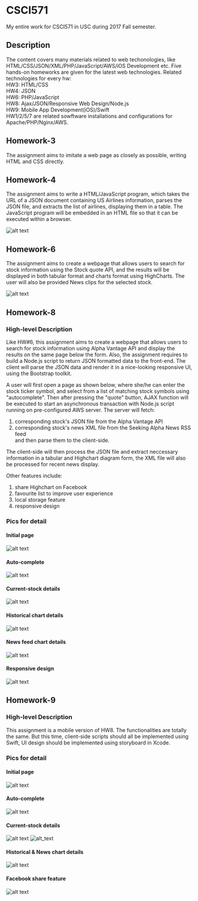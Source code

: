 # CSCI571
My entire work for CSCI571 in USC during 2017 Fall semester.

## Description
The content covers many materials related to web techonologies, like HTML/CSS/JSON/XML/PHP/JavaScript/AWS/iOS Development etc.
Five hands-on homeworks are given for the latest web technologies.
Related technologies for every hw:<br>
HW3: HTML/CSS<br>
HW4: JSON<br>
HW6: PHP/JavaScript<br>
HW8: Ajax/JSON/Responsive Web Design/Node.js<br>
HW9: Mobile App Development(iOS)/Swift<br>
HW1/2/5/7 are related sowftware installations and configurations for Apache/PHP/Nginx/AWS.

## Homework-3
The assignment aims to imitate a web page as closely as possible, writing HTML and CSS directly.

## Homework-4
The assignment aims to write a HTML/JavaScript program, which takes the URL of a JSON document containing US Airlines information, parses the JSON file, and extracts the list of airlines, displaying them in a table. The JavaScript program will be embedded in an HTML file so that it can be executed within a browser. 

![alt text](/hw4.png)

## Homework-6
The assignment aims to create a webpage that allows users to search for stock information using the Stock quote API, and the results will be displayed in both tabular format and charts format using HighCharts. The user will also be provided News clips for the selected stock. 

![alt text](/hw6.png)

## Homework-8
### High-level Description
Like HW#6, this assignment aims to create a webpage that allows users to search for stock information using Alpha Vantage API and display the results on the same page below the form. Also, the assignment requires to build a Node.js script to return JSON formatted data to the front-end. The client will parse the JSON data and render it in a nice-looking responsive UI, using the Bootstrap toolkit.<br>

A user will first open a page as shown below, where she/he can enter the stock ticker symbol, and select from a list of matching stock symbols using "autocomplete". Then after pressing the "quote" button, AJAX function will be executed to start an asynchronous transaction with Node.js script running on pre-configured AWS server. The server will fetch:<br>
1) corresponding stock's JSON file from the Alpha Vantage API<br>
2) corresponding stock's news XML file from the Seeking Alpha News RSS feed<br>
and then parse them to the client-side. <br>

The client-side will then process the JSON file and extract neccessary information in a tabular and Highchart diagram form, the XML file will also be processed for recent news display.<br>

Other features include:<br>
1) share Highchart on Facebook<br>
2) favourite list to improve user experience<br>
3) local storage feature<br>
4) responsive design<br>

### Pics for detail
#### Initial page

![alt text](/hw8_initial.png)
#### Auto-complete

![alt text](/hw8_autocomplete.png)
#### Current-stock details

![alt text](/hw8_stockinfo.png)
#### Historical chart details

![alt text](/hw8_historical.png)
#### News feed chart details

![alt text](/hw8_news.png)
#### Responsive design

![alt text](/hw8_responsive.png)


## Homework-9
### High-level Description
This assignment is a mobile version of HW8. The functionalities are totally the same. But this time, client-side scripts should all be implemented using Swift, UI design should be implemented using storyboard in Xcode.


### Pics for detail
#### Initial page

![alt text](/hw9_initial.png)
#### Auto-complete

![alt text](/hw9_autocomplete.png)
#### Current-stock details

![alt text](/hw9_stockinfo.png)
![alt_text](/hw9_highchart.png)
#### Historical & News chart details

![alt text](/hw9_historical:news.png)
#### Facebook share feature

![alt text](/hw9_fb.png)
